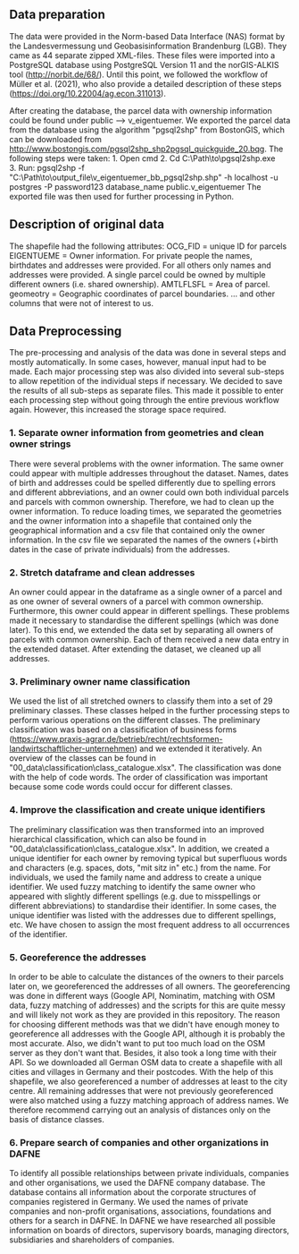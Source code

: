 ## Data preparation 
The data were provided in the Norm-based Data Interface (NAS) format by the Landesvermessung und Geobasisinformation Brandenburg (LGB). They came as 44 separate zipped XML-files. These files were imported into a PostgreSQL database using PostgreSQL Version 11 and the norGIS-ALKIS tool (http://norbit.de/68/). Until this point, we followed the workflow of Müller et al. (2021), who also provide a detailed description of these steps (https://doi.org/10.22004/ag.econ.311013).

After creating the database, the parcel data with ownership information could be found under public --> v_eigentuemer. We exported the parcel data from the database using the algorithm "pgsql2shp" from BostonGIS, which can be downloaded from http://www.bostongis.com/pgsql2shp_shp2pgsql_quickguide_20.bqg. The following steps were taken:
	1. Open cmd
	2. Cd C:\Path\to\pgsql2shp.exe  
	3. Run:
	pgsql2shp -f "C:\Path\to\output_file\v_eigentuemer_bb_pgsql2shp.shp" -h localhost -u postgres -P password123 database_name public.v_eigentuemer 
The exported file was then used for further processing in Python.

## Description of original data
The shapefile had the following attributes:
OCG_FID = unique ID for parcels
EIGENTUEME = Owner information. For private people the names, birthdates and addresses were provided. For all others only names and addresses were provided. A single parcel could be owned by multiple different owners (i.e. shared ownership).
AMTLFLSFL = Area of parcel.
geomeotry = Geographic coordinates of parcel boundaries.
... and other columns that were not of interest to us.

## Data Preprocessing
The pre-processing and analysis of the data was done in several steps and mostly automatically. In some cases, however, manual input had to be made. Each major processing step was also divided into several sub-steps to allow repetition of the individual steps if necessary. We decided to save the results of all sub-steps as separate files. This made it possible to enter each processing step without going through the entire previous workflow again. However, this increased the storage space required.

### 1. Separate owner information from geometries and clean owner strings
There were several problems with the owner information. The same owner could appear with multiple addresses throughout the dataset. Names, dates of birth and addresses could be spelled differently due to spelling errors and different abbreviations, and an owner could own both individual parcels and parcels with common ownership. Therefore, we had to clean up the owner information. To reduce loading times, we separated the geometries and the owner information into a shapefile that contained only the geographical information and a csv file that contained only the owner information. In the csv file we separated the names of the owners (+birth dates in the case of private individuals) from the addresses.

### 2. Stretch dataframe and clean addresses
An owner could appear in the dataframe as a single owner of a parcel and as one owner of several owners of a parcel with common ownership. Furthermore, this owner could appear in different spellings. These problems made it necessary to standardise the different spellings (which was done later). To this end, we extended the data set by separating all owners of parcels with common ownership. Each of them received a new data entry in the extended dataset. After extending the dataset, we cleaned up all addresses.

### 3. Preliminary owner name classification
We used the list of all stretched owners to classify them into a set of 29 preliminary classes. These classes helped in the further processing steps to perform various operations on the different classes. The preliminary classification was based on a classification of business forms (https://www.praxis-agrar.de/betrieb/recht/rechtsformen-landwirtschaftlicher-unternehmen) and we extended it iteratively. An overview of the classes can be found in "00_data\classification\class_catalogue.xlsx". The classification was done with the help of code words. The order of classification was important because some code words could occur for different classes.

### 4. Improve the classification and create unique identifiers
The preliminary classification was then transformed into an improved hierarchical classification, which can also be found in "00_data\classification\class_catalogue.xlsx". In addition, we created a unique identifier for each owner by removing typical but superfluous words and characters (e.g. spaces, dots, "mit sitz in" etc.) from the name. For individuals, we used the family name and address to create a unique identifier. We used fuzzy matching to identify the same owner who appeared with slightly different spellings (e.g. due to misspellings or different abbreviations) to standardise their identifier. In some cases, the unique identifier was listed with the addresses due to different spellings, etc. We have chosen to assign the most frequent address to all occurrences of the identifier. 

### 5. Georeference the addresses
In order to be able to calculate the distances of the owners to their parcels later on, we georeferenced the addresses of all owners. The georeferencing was done in different ways (Google API, Nominatim, matching with OSM data, fuzzy matching of addresses) and the scripts for this are quite messy and will likely not work as they are provided in this repository. The reason for choosing different methods was that we didn't have enough money to georeference all addresses with the Google API, although it is probably the most accurate. Also, we didn't want to put too much load on the OSM server as they don't want that. Besides, it also took a long time with their API. So we downloaded all German OSM data to create a shapefile with all cities and villages in Germany and their postcodes. With the help of this shapefile, we also georeferenced a number of addresses at least to the city centre. All remaining addresses that were not previously georeferenced were also matched using a fuzzy matching approach of address names. We therefore recommend carrying out an analysis of distances only on the basis of distance classes.

### 6. Prepare search of companies and other organizations in DAFNE
To identify all possible relationships between private individuals, companies and other organisations, we used the DAFNE company database. The database contains all information about the corporate structures of companies registered in Germany. We used the names of private companies and non-profit organisations, associations, foundations and others for a search in DAFNE. In DAFNE we have researched all possible information on boards of directors, supervisory boards, managing directors, subsidiaries and shareholders of companies. 